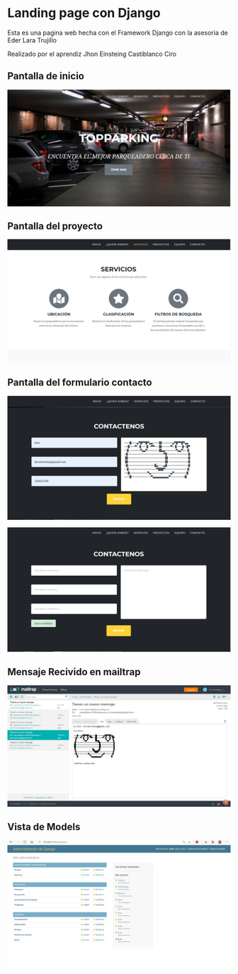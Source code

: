 # Landing page con Django

Esta es una pagina web hecha con el Framework Django con la 
asesoria de Eder Lara Trujillo

Realizado por el aprendiz Jhon Einsteing Castiblanco Ciro

## Pantalla de inicio
![inicio de Landing](imagen-proyecto/inicio.jpg)

## Pantalla del proyecto
![Pantalla Proyecto](imagen-proyecto/1.jpg)

## Pantalla del formulario contacto
![Fomulario](imagen-proyecto/2.jpg)

![Respuesta del Formulario](imagen-proyecto/3.jpg)

## Mensaje Recivido en mailtrap
![Imagen de Mailtrap](imagen-proyecto/4.jpg)

## Vista de Models
![inicio de admin](imagen-proyecto/5.jpg)
